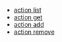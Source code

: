 - [action list](https://ibb.co/T2qvn5J)
- [action get](https://ibb.co/dc2HZDb)
- [action add](https://ibb.co/N7f89Yb)
- [action remove](https://ibb.co/NKDb8Rb)
